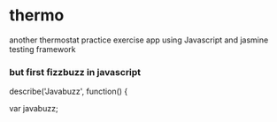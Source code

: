 # thermo

another thermostat practice exercise app using Javascript and jasmine testing framework

### but first fizzbuzz in javascript


describe('Javabuzz', function() {

  var javabuzz;

 









